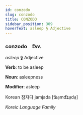 ```yaml
---
id: conzodo
slug: conzodo
title: CONZODO
sidebar_position: 309
hoverText: asleep § Adjective
---
```


### conzodo&emsp;<span kind="abugida">ꞇ̃ⱴʌ</span>

*asleep* **§** Adjective

**Verb**: to be asleep

**Noun**: asleepness

**Modifier**: asleep

Korean 잠자다 jamjada [t͡ɕa̠md͡ʑa̠da̠]

*Koreic Language Family*